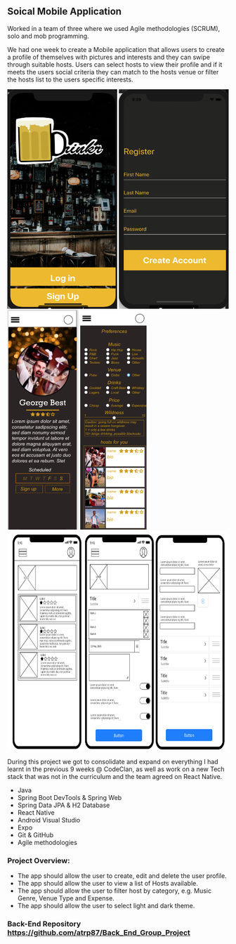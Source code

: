 ## Soical Mobile Application


Worked in a team of three where we used Agile methodologies (SCRUM), solo and mob programming.

We had one week to create a Mobile application that allows users to create a profile of themselves with pictures and interests and they can swipe through suitable hosts. Users can select hosts to view their profile and if it meets the users social criteria they can match to the hosts venue or filter the hosts list to the users specific interests.

<img src="Planning/Wireframe4.png" width="250" height="500"> <img src="Planning/Wireframe3.png" width="250" height="500"> <img src="Planning/Wireframe7.png" height="500"> <img src="Planning/Wireframe5.png" height="500"> <img src="Planning/Wireframe1-15.png" height="500">

During this project we got to consolidate and expand on everything I had learnt in the previous 9 weeks @ CodeClan, as well as work on a new Tech stack that was not in the curriculum and the team agreed on React Native.

* Java
* Spring Boot DevTools & Spring Web
* Spring Data JPA & H2 Database
* React Native
* Android Visual Studio
* Expo
* Git & GitHub
* Agile methodologies

### Project Overview:

* The app should allow the user to create, edit and delete the user profile.
* The app should allow the user to view a list of Hosts available.
* The app should allow the user to filter host by category, e.g. Music Genre, Venue Type and Expense.
* The app should allow the user to select light and dark theme.

### Back-End Repository https://github.com/atrp87/Back_End_Group_Project
